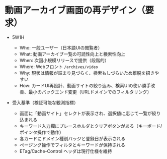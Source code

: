 # 動画アーカイブ画面の再デザイン（要求）

- 5W1H
  - Who: 一般ユーザー（日本語UIの閲覧者）
  - What: 動画アーカイブ一覧の可読性向上と検索性向上
  - When: 次回小規模リリースで提供（段階的）
  - Where: Webフロント `/archives/video`
  - Why: 現状は情報が詰まり見づらく、検索もしづらいため離脱を招きやすい
  - How: カードUI再設計、動画サイトの絞り込み、検索UIの使い勝手改善、最小のバックエンド変更（URLドメインでのフィルタリング）

- 受入基準（検証可能な観測指標）
  - 画面に「動画サイト」セレクトが表示され、選択値に応じて一覧が絞り込まれる
  - キーワード入力欄にプレースホルダとクリアボタンがある（キーボード/ポインタ操作で動作）
  - 各カードにドメイン種別バッジと登録日が表示される
  - ページング操作でフィルタとキーワードが保持される
  - ETag/Cache-Control ヘッダは現行仕様を維持

